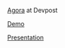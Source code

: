 [Agora](https://devpost.com/software/agora-bgsurk) at Devpost

[Demo](http://agora.paperplane.io/)

[Presentation](https://www.icloud.com/keynote/0u65b8bZHCcKFEpGlaxeZvUzQ#Agora_FBLA_Presentation)
